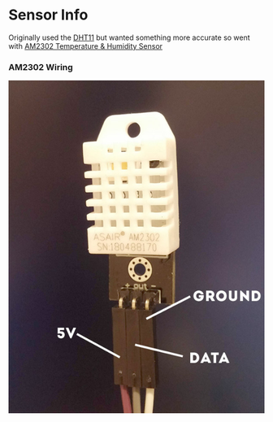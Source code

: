 # Sensor Info

Originally used the [DHT11](https://www.amazon.com/gp/product/B01H3J3H82/ref=oh_aui_search_detailpage?ie=UTF8&psc=1) but wanted something more accurate so went with [AM2302 Temperature & Humidity Sensor](https://www.amazon.com/gp/product/B073F472JL/ref=oh_aui_detailpage_o02_s00?ie=UTF8&psc=1)

### AM2302 Wiring
![wiring](./sensor-AM2302-wiring.jpg)